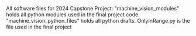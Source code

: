 All software files for 2024 Capstone Project:
"machine_vision_modules" holds all python modules used in the final project code.
"machine_vision_python_files" holds all python drafts. OnlyInRange.py is the file used in the final project
